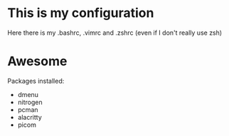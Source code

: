 # This is my configuration
Here there is my .bashrc, .vimrc and .zshrc (even if I don't really use zsh)
# Awesome
Packages installed:
- dmenu
- nitrogen
- pcman
- alacritty
- picom
